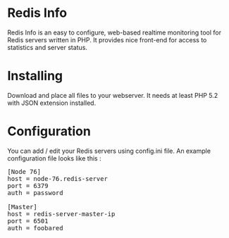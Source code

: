Redis Info
==========

Redis Info is an easy to configure, web-based realtime monitoring tool for Redis servers written in PHP. It provides nice front-end for access to statistics and server status.

Installing
=============
Download and place all files to your webserver. It needs at least PHP 5.2 with JSON extension installed.

Configuration
=============

You can add / edit your Redis servers using config.ini file. An example configuration file looks like this :

<pre>
[Node 76]
host = node-76.redis-server
port = 6379
auth = password

[Master]
host = redis-server-master-ip
port = 6501
auth = foobared
</pre>